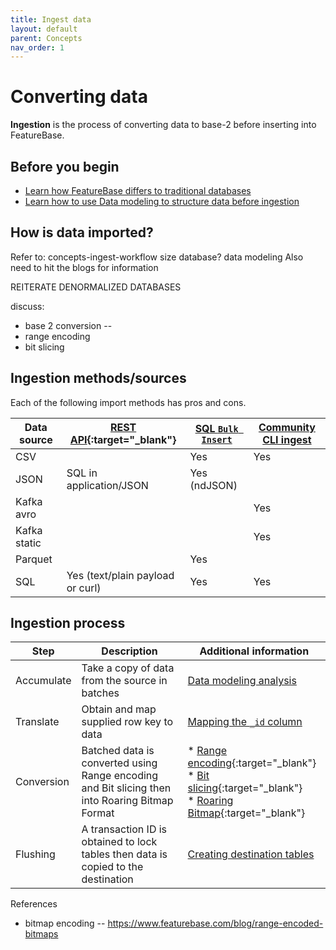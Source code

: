 ```yaml
---
title: Ingest data
layout: default
parent: Concepts
nav_order: 1
---
```


# Converting data

**Ingestion** is the process of converting data to base-2 before inserting into FeatureBase.

## Before you begin

* [Learn how FeatureBase differs to traditional databases](/docs/concepts/concept-home)
* [Learn how to use Data modeling to structure data before ingestion](/docs/concepts/concept-data-modeling)

##


## How is data imported?

Refer to:
concepts-ingest-workflow
size database?
data modeling
Also need to hit the blogs for information

REITERATE DENORMALIZED DATABASES

discuss:
* base 2 conversion --
* range encoding
* bit slicing

## Ingestion methods/sources

Each of the following import methods has pros and cons.

| Data source | [REST API](https://api-docs-featurebase-cloud.redoc.ly/){:target="_blank"} | [SQL `Bulk Insert`](/docs/sql-guide/statements/statement-bulk-insert) | [Community CLI ingest](/docs/community/com-ingest/com-ingest-manage) |
|---|---|---|---|
| CSV |  | Yes | Yes |
| JSON | SQL in application/JSON | Yes (ndJSON) |  |
| Kafka avro |  |  | Yes |
| Kafka static |  |  | Yes |
| Parquet |  | Yes |  |
| SQL | Yes (text/plain payload or curl) | Yes | Yes |



## Ingestion process

| Step | Description | Additional information |
|---|---|---|
| Accumulate | Take a copy of data from the source in batches | [Data modeling analysis](/docs/concepts/concept-dm1-analysis) |
| Translate | Obtain and map supplied row key to data  | [Mapping the `_id` column](/docs/concepts/concept-dm2-mapping#mapping-the-id-column) |
| Conversion | Batched data is converted using Range encoding and Bit slicing then into Roaring Bitmap Format | * [Range encoding](https://en.wikipedia.org/wiki/Range_coding){:target="_blank"}<br/>* [Bit slicing](https://en.wikipedia.org/wiki/Bit_slicing){:target="_blank"}<br/>* [Roaring Bitmap](https://www.roaringbitmap.org/){:target="_blank"} |
| Flushing | A transaction ID is obtained to lock tables then data is copied to the destination | [Creating destination tables](/docs/concepts/concept-dm3-destination) |


References

* bitmap encoding -- https://www.featurebase.com/blog/range-encoded-bitmaps
